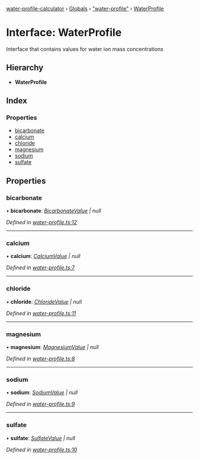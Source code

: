 [water-profile-calculator](../README.md) › [Globals](../globals.md) › ["water-profile"](../modules/_water_profile_.md) › [WaterProfile](_water_profile_.waterprofile.md)

# Interface: WaterProfile

Interface that contains values for water ion mass concentrations

## Hierarchy

* **WaterProfile**

## Index

### Properties

* [bicarbonate](_water_profile_.waterprofile.md#bicarbonate)
* [calcium](_water_profile_.waterprofile.md#calcium)
* [chloride](_water_profile_.waterprofile.md#chloride)
* [magnesium](_water_profile_.waterprofile.md#magnesium)
* [sodium](_water_profile_.waterprofile.md#sodium)
* [sulfate](_water_profile_.waterprofile.md#sulfate)

## Properties

###  bicarbonate

• **bicarbonate**: *[BicarbonateValue](../classes/_units_.bicarbonatevalue.md) | null*

*Defined in [water-profile.ts:12](https://github.com/anttileppa/water-profile-calculator/blob/5b306f6/src/water-profile.ts#L12)*

___

###  calcium

• **calcium**: *[CalciumValue](../classes/_units_.calciumvalue.md) | null*

*Defined in [water-profile.ts:7](https://github.com/anttileppa/water-profile-calculator/blob/5b306f6/src/water-profile.ts#L7)*

___

###  chloride

• **chloride**: *[ChlorideValue](../classes/_units_.chloridevalue.md) | null*

*Defined in [water-profile.ts:11](https://github.com/anttileppa/water-profile-calculator/blob/5b306f6/src/water-profile.ts#L11)*

___

###  magnesium

• **magnesium**: *[MagnesiumValue](../classes/_units_.magnesiumvalue.md) | null*

*Defined in [water-profile.ts:8](https://github.com/anttileppa/water-profile-calculator/blob/5b306f6/src/water-profile.ts#L8)*

___

###  sodium

• **sodium**: *[SodiumValue](../classes/_units_.sodiumvalue.md) | null*

*Defined in [water-profile.ts:9](https://github.com/anttileppa/water-profile-calculator/blob/5b306f6/src/water-profile.ts#L9)*

___

###  sulfate

• **sulfate**: *[SulfateValue](../classes/_units_.sulfatevalue.md) | null*

*Defined in [water-profile.ts:10](https://github.com/anttileppa/water-profile-calculator/blob/5b306f6/src/water-profile.ts#L10)*
